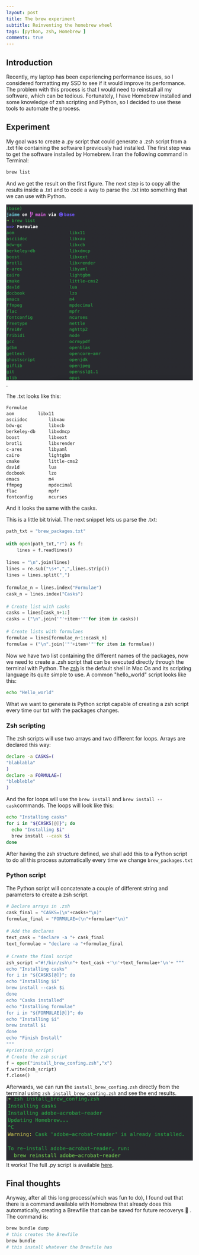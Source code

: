 ```yaml
---
layout: post
title: The brew experiment
subtitle: Reinventing the homebrew wheel 
tags: [python, zsh, Homebrew ]
comments: true
---
```

## Introduction
Recently, my laptop has been experiencing performance issues, so I considered formatting my SSD to see if it would improve its performance. The problem with this process is that I would need to reinstall all my software, which can be tedious. Fortunately, I have Homebrew installed and some knowledge of zsh scripting and Python, so I decided to use these tools to automate the process.

## Experiment
My goal was to create a .py script that could generate a .zsh script from a .txt file containing the software I previously had installed. The first step was to get the software installed by Homebrew. I ran the following command in Terminal:
```bash
brew list
```
And we get the result on the first figure. The next step is to copy all the results inside a .txt and to code a way to parse the .txt into something that we can use with Python.

![brew_list](/assets/img/brew_list.png).

The .txt looks like this:  

```
Formulae
aom			libx11
asciidoc		libxau
bdw-gc			libxcb
berkeley-db		libxdmcp
boost			libxext
brotli			libxrender
c-ares			libyaml
cairo			lightgbm
cmake			little-cms2
dav1d			lua
docbook			lzo
emacs			m4
ffmpeg			mpdecimal
flac			mpfr
fontconfig		ncurses
```
And it looks the same with the casks.  

This is a little bit trivial. The next snippet lets us parse the .txt:
```python
path_txt = "brew_packages.txt"

with open(path_txt,"r") as f:
    lines = f.readlines()

lines = "\n".join(lines)
lines = re.sub("\s+",",",lines.strip())
lines = lines.split(",")

formulae_n = lines.index("Formulae")
cask_n = lines.index("Casks")

# Create list with casks
casks = lines[cask_n+1:]
casks = ("\n".join('"'+item+'"'for item in casks))

# Create lists with formulaes
formulae = lines[formulae_n+1:ocask_n]
formulae = ("\n".join('"'+item+'"'for item in formulae))
```
Now we have two list containing the different names of the packages, now we need to create a .zsh script that can be executed directly through the terminal with Python. 
The [zsh](https://es.wikipedia.org/wiki/Zsh) is the default shell in Mac Os and its scripting language its quite simple to use. A common "hello_world" script looks like this:
```bash
echo "Hello_world"

```
What we want to generate is Python script capable of creating a zsh script every time our txt with the packages changes.

### Zsh scripting
The zsh scripts will use two arrays and two different for loops. Arrays are declared this way:
```bash
declare -a CASKS=(
"blablabla"
)
declare -a FORMULAE=(
"blebleble"
)
```
And the for loops will use the ```brew install``` and ```brew install --cask```commands. The loops will look like this:
```bash
echo "Installing casks"
for i in "${CASKS[@]}"; do
  echo "Installing $i"
  brew install --cask $i
done
```
After having the zsh structure defined, we shall add this to a Python script to do all this process automatically every time we change ```brew_packages.txt```

### Python script
The Python script will concatenate a couple of different string and parameters to create a zsh script.
```python
# Declare arrays in .zsh
cask_final = "CASKS=(\n"+casks+"\n)"
formulae_final = "FORMULAE=(\n"+formulae+"\n)"

# Add the declares
text_cask = "declare -a "+ cask_final
text_formulae = "declare -a "+formulae_final

# Create the final script
zsh_script ="#!/bin/zsh\n"+ text_cask +'\n'+text_formulae+'\n'+ """
echo "Installing casks"
for i in "${CASKS[@]}"; do
echo "Installing $i"
brew install --cask $i
done
echo "Casks installed"
echo "Installing formulae"
for i in "${FORMULAE[@]}"; do
echo "Installing $i"
brew install $i
done
echo "Finish Install"
"""
#print(zsh_script)
# Create the zsh script
f = open("install_brew_confing.zsh","x")
f.write(zsh_script)
f.close()
```
Afterwards, we can run the ```install_brew_confing.zsh``` directly from the terminal using ```zsh install_brew_confing.zsh``` and see the end results.
![end_result](/assets/img/end_zsh.png)
It works! The full .py script is available [here](https://gist.github.com/jaimebw/12b0ef20157d7771ecffc86508e0459a).

## Final thoughts
Anyway, after all this long process(which was fun to do), I found out that there is a command available with Homebrew that already does this automatically, creating a Brewfille that can be saved for future recoverys 🤪 . The command is:
```bash
brew bundle dump
# this creates the Brewfile
brew bundle
# this install whatever the Brewfile has 
```
